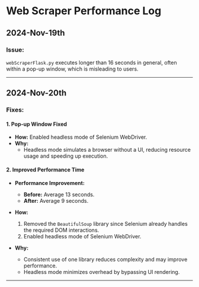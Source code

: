 # Web Scraper Performance Log

## 2024-Nov-19th
### Issue:
`webScraperFlask.py` executes longer than 16 seconds in general, often within a pop-up window, which is misleading to users.

---

## 2024-Nov-20th
### Fixes:

#### **1. Pop-up Window Fixed**
- **How:** Enabled headless mode of Selenium WebDriver.
- **Why:** 
  - Headless mode simulates a browser without a UI, reducing resource usage and speeding up execution.

#### **2. Improved Performance Time**
- **Performance Improvement:** 
  - **Before:** Average 13 seconds.
  - **After:** Average 9 seconds.

- **How:** 
  1. Removed the `BeautifulSoup` library since Selenium already handles the required DOM interactions.
  2. Enabled headless mode of Selenium WebDriver.

- **Why:** 
  - Consistent use of one library reduces complexity and may improve performance.
  - Headless mode minimizes overhead by bypassing UI rendering.

---
